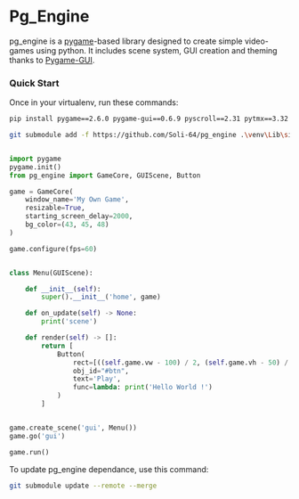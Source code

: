 # Pg_Engine

pg_engine is a [pygame](https://github.com/pygame/pygame)-based library designed to create simple video-games using python. It includes scene system, 
GUI creation and theming thanks to [Pygame-GUI](https://github.com/MyreMylar/pygame_gui).

### Quick Start

Once in your virtualenv, run these commands:

````bash
pip install pygame==2.6.0 pygame-gui==0.6.9 pyscroll==2.31 pytmx==3.32
````

````bash
git submodule add -f https://github.com/Soli-64/pg_engine .\venv\Lib\site-packages\pg_engine\
````

````python title="main.py"

import pygame
pygame.init()
from pg_engine import GameCore, GUIScene, Button

game = GameCore(
    window_name='My Own Game',
    resizable=True,
    starting_screen_delay=2000,
    bg_color=(43, 45, 48)
)

game.configure(fps=60)


class Menu(GUIScene):

    def __init__(self):
        super().__init__('home', game)

    def on_update(self) -> None:
        print('scene')

    def render(self) -> []:
        return [
            Button(
                rect=[((self.game.vw - 100) / 2, (self.game.vh - 50) / 2), (100, 50)],
                obj_id="#btn",
                text='Play',
                func=lambda: print('Hello World !')
            )
        ]


game.create_scene('gui', Menu())
game.go('gui')

game.run()

````
To update pg_engine dependance, use this command:

````bash
git submodule update --remote --merge
````